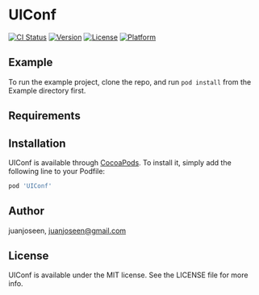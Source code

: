 # UIConf

[![CI Status](https://img.shields.io/travis/juanjoseen/UIConf.svg?style=flat)](https://travis-ci.org/juanjoseen/UIConf)
[![Version](https://img.shields.io/cocoapods/v/UIConf.svg?style=flat)](https://cocoapods.org/pods/UIConf)
[![License](https://img.shields.io/cocoapods/l/UIConf.svg?style=flat)](https://cocoapods.org/pods/UIConf)
[![Platform](https://img.shields.io/cocoapods/p/UIConf.svg?style=flat)](https://cocoapods.org/pods/UIConf)

## Example

To run the example project, clone the repo, and run `pod install` from the Example directory first.

## Requirements

## Installation

UIConf is available through [CocoaPods](https://cocoapods.org). To install
it, simply add the following line to your Podfile:

```ruby
pod 'UIConf'
```

## Author

juanjoseen, juanjoseen@gmail.com

## License

UIConf is available under the MIT license. See the LICENSE file for more info.
